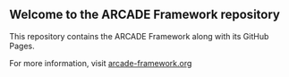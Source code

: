 ## Welcome to the ARCADE Framework repository

This repository contains the ARCADE Framework along with its GitHub Pages.

For more information, visit [arcade-framework.org](http://arcade-framework.org)

